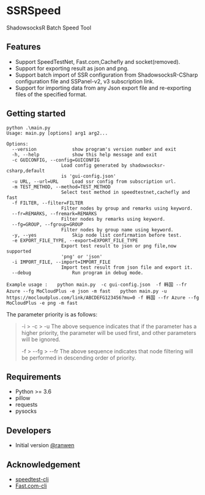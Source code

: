 # SSRSpeed
ShadowsocksR Batch Speed Tool

## Features

 - Support SpeedTestNet, Fast.com,Cachefly and socket(removed).
 - Support for exporting result as json and png.
 - Support batch import of SSR configuration from ShadowsocksR-CSharp configuration file and SSPanel-v2, v3 subscription link.
 - Support for importing data from any Json export file and re-exporting files of the specified format.

## Getting started

    python .\main.py
    Usage: main.py [options] arg1 arg2...

    Options:
      --version             show program's version number and exit
      -h, --help            show this help message and exit
      -c GUICONFIG, --config=GUICONFIG
                        Load config generated by shadowsocksr-csharp,default
                        is 'gui-config.json'
      -u URL, --url=URL     Load ssr config from subscription url.
      -m TEST_METHOD, --method=TEST_METHOD
                        Select test method in speedtestnet,cachefly and fast
      -f FILTER, --filter=FILTER
                        Filter nodes by group and remarks using keyword.
      --fr=REMARKS, --fremark=REMARKS
                        Filter nodes by remarks using keyword.
      --fg=GROUP, --fgroup=GROUP
                        Filter nodes by group name using keyword.
      -y, --yes             Skip node list confirmation before test.
      -e EXPORT_FILE_TYPE, --export=EXPORT_FILE_TYPE
                        Export test result to json or png file,now supported
                        'png' or 'json'
      -i IMPORT_FILE, --import=IMPORT_FILE
                        Import test result from json file and export it.
      --debug               Run program in debug mode.

`Example usage :`
`	python main.py  -c gui-config.json  -f 韩国 --fr Azure --fg MoCloudPlus -e json -m fast`
`	python main.py -u https://mocloudplus.com/link/ABCDEFG123456?mu=0 -f 韩国 --fr Azure --fg MoCloudPlus -e png -m fast`

The parameter priority is as follows: 
>  -i > -c > -u
>  The above sequence indicates that if the parameter has a higher priority, the parameter will be used first, and other parameters will be ignored.
>  
>  -f > --fg > --fr
>  The above sequence indicates that node filtering will be performed in descending order of priority.

## Requirements

 - Python >= 3.6
 - pillow
 - requests
 - pysocks

## Developers

 - Initial version [@ranwen](https://github.com/ranwen)

## Acknowledgement
 - [speedtest-cli](https://github.com/sivel/speedtest-cli)
 - [Fast.com-cli](https://github.com/nkgilley/fast.com)
